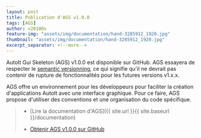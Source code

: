 ```yaml
---
layout: post
title: Publication d'AGS v1.0.0
tags: [AGS]
author: v20100v
feature-img: "assets/img/documentation/hand-3285912_1920.jpg"
thumbnail: "assets/img/documentation/hand-3285912_1920.jpg"
excerpt_separator: <!--more-->
---
```


AutoIt Gui Skeleton (AGS) v1.0.0 est disponible sur GitHub. AGS essayera de respecter le [semantic versionning](https://semver.org/), ce qui signifie qu'il ne devrait pas contenir de rupture de fonctionnalités pour les futures versions v1.x.x.

<!--more-->

AGS offre un environnement pour les développeurs pour faciliter la création d'applications AutoIt avec une interface graphique. Pour ce faire, AGS propose d'utiliser des conventions et une organisation du code spécifique.

> - [Lire la documentation d'AGS]({{ site.url }}{{ site.baseurl }}/documentation)
>
> - [Obtenir AGS v1.0.0 sur GitHub](https://github.com/v20100v/autoit-gui-skeleton/releases/tag/1.0.0)


 